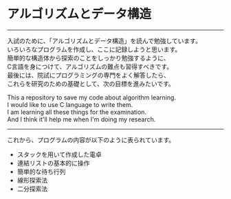 # アルゴリズムとデータ構造

--------

入試のために、「アルゴリズムとデータ構造」を読んで勉強しています。    
いろいろなプログラムを作成し、ここに記録しようと思います。    
簡単的な構造体から探索のことをしっかり勉強するように、    
C言語を身につけて、アルゴリズムの難点も習得すべきです。    
最後には、院試にプログラミングの専門をよく解答したら、    
これらを研究のための基礎として、次の目標を進みたいです。

This a repository to save my code about algorithm learning.    
I would like to use C language to write them.    
I am learning all these things for the examination.    
And I think it'll help me when I'm doing my research.

--------------

これから、プログラムの内容が以下のように表られています。

- スタックを用いて作成した電卓    
- 連結リストの基本的に操作    
- 簡単的な待ち行列         
- 線形探索法     
- 二分探索法    
 
